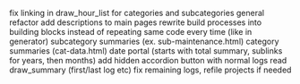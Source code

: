 fix linking in draw_hour_list for categories and subcategories
general refactor
add descriptions to main pages
rewrite build processes into building blocks instead of repeating same code every time (like in generator)
subcategory summaries (ex. sub-maintenance.html)
category summaries (cat-data.html)
date portal (starts with total summary, sublinks for years, then months)
add hidden accordion button with normal logs
read draw_summary (first/last log etc)
fix remaining logs, refile projects if needed